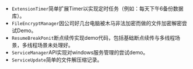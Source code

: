 - `ExtensionTimer`简单扩展Timer以实现定时任务（例如：每天下午6备份数据库）。
- `FileEncryptManager`因公司好几台电脑被木马非法加密而做的文件加密解密尝试Demo。
- `ResumeBreakPonit`断点续传实现demo代码，包括基础断点续传与多线程场景，多线程场景未处理好。
- `ServiceManager`API实现对windows服务管理的尝试demo。
- `ServiceUpdate`简单的文件解压缩记录。
